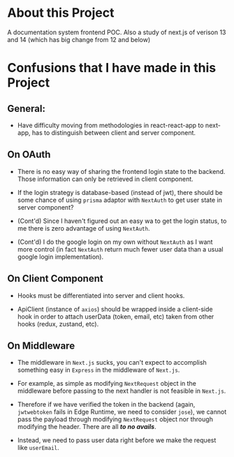 # About this Project

A documentation system frontend POC. Also a study of next.js of verison 13 and 14 (which has big change from 12 and below)

# Confusions that I have made in this Project

## General:

- Have difficulty moving from methodologies in react-react-app to next-app, has to distinguish between client and server component.

## On OAuth

- There is no easy way of sharing the frontend login state to the backend. Those information can only be retrieved in client component.

- If the login strategy is database-based (instead of jwt), there should be some chance of using `prisma` adaptor with `NextAuth` to get user state in server component?

- (Cont'd) Since I haven't figured out an easy wa to get the login status, to me there is zero advantage of using `NextAuth`.

- (Cont'd) I do the google login on my own without `NextAuth` as I want more control (in fact `NextAuth` return much fewer user data than a usual google login implementation).

## On Client Component

- Hooks must be differentiated into server and client hooks.

- ApiClient (instance of `axios`) should be wrapped inside a client-side hook in order to attach userData (token, email, etc) taken from other hooks (redux, zustand, etc).

## On Middleware

- The middleware in `Next.js` sucks, you can't expect to accomplish something easy in `Express` in the middleware of `Next.js`.

- For example, as simple as modifying `NextRequest` object in the middleware before passing to the next handler is not feasible in `Next.js`.

- Therefore if we have verified the token in the backend (again, `jwtwebtoken` fails in Edge Runtime, we need to consider `jose`), we cannot pass the payload through modifying `NextRequest` object nor through modifying the header. There are all **_to no avails_**.

- Instead, we need to pass user data right before we make the request like `userEmail`.
